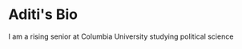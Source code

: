 <h1> Aditi's Bio </h1>
<p> I am a rising senior at Columbia University studying political science </p>
